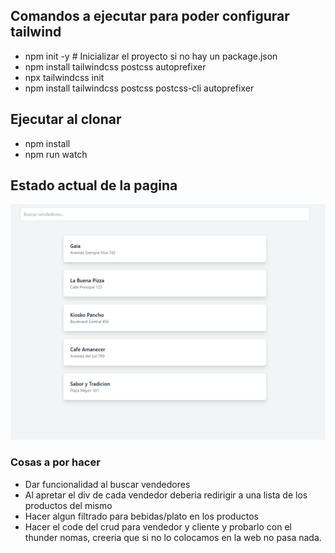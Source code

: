 
## Comandos a ejecutar para poder configurar tailwind
- npm init -y # Inicializar el proyecto si no hay un package.json
- npm install tailwindcss postcss autoprefixer
- npx tailwindcss init
- npm install tailwindcss postcss postcss-cli autoprefixer

## Ejecutar al clonar
- npm install
- npm run watch

## Estado actual de la pagina
![Logo del proyecto](assets/image.png)

### Cosas a por hacer

- Dar funcionalidad al buscar vendedores
- Al apretar el div de cada vendedor deberia redirigir a una lista de los productos del mismo
- Hacer algun filtrado para bebidas/plato en los productos
- Hacer el code del crud para vendedor y cliente y probarlo con el thunder nomas, creeria que si no lo colocamos en la web no pasa nada.
